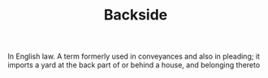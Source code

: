 ---
title: Backside
letter: B
permalink: "/definitions/backside.html"
body: In English law. A term formerly used in conveyances and also in pleading; it
  imports a yard at the back part of or behind a house, and belonging thereto
published_at: '2018-07-07'
source: Black's Law Dictionary
layout: post
---